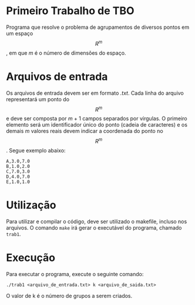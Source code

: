 # Primeiro Trabalho de TBO
Programa que resolve o problema de agrupamentos de diversos pontos em um espaço $$R^m$$, em que *m* é o número de dimensões do espaço.

# Arquivos de entrada
Os arquivos de entrada devem ser em formato *.txt*. Cada linha do arquivo representará um ponto do $$R^m$$ e deve ser composta por *m* + 1 campos separados por vírgulas. O primeiro elemento será um identificador único do ponto (cadeia de caracteres) e os demais *m* valores reais devem indicar a coordenada do ponto no $$R^m$$. Segue exemplo abaixo:
```
A,3.0,7.0
B,1.0,2.0
C,7.0,3.0
D,4.0,7.0
E,1.0,1.0
```

# Utilização
Para utilizar e compilar o código, deve ser utilizado o makefile, incluso nos
arquivos. O comando ```make``` irá gerar o executável do programa, chamado ```trab1```. 

# Execução
Para executar o programa, execute o seguinte comando:

```
./trab1 <arquivo_de_entrada.txt> k <arquivo_de_saida.txt>
```
O valor de k é o número de grupos a serem criados.



